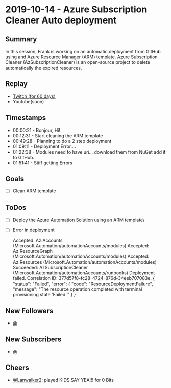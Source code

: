 
# 2019-10-14 - Azure Subscription Cleaner Auto deployment

Summary
-------
In this session, Frank is working on an automatic deployment from GitHub using and Azure Resource Manager (ARM) template. Azure Subscription Cleaner (AzSubscriptionCleaner) is an open-source project to delete automatically the expired resources. 

Replay
------

- [Twitch (for 60 days)](https://www.twitch.tv/videos/494696974)
- Youtube(soon)


Timestamps
--------

- 00:00:21 - Bonjour, Hi!
- 00:12:31 - Start cleaning the ARM template
- 00:49:28 - Planning to do a 2 step deployment
- 01:09:11 - Deployment Error....
- 01:22:38 - Modules need to have uri... download them from NuGet add it to GitHub.
- 01:51:41 - Stiff getting Errors

Goals
-----

- [ ] Clean ARM template


ToDos
-----
- [ ] Deploy the Azure Automation Solution using an ARM template\
- [ ] Error in deployment 

    Accepted: Az.Accounts (Microsoft.Automation/automationAccounts/modules)
    Accepted: Az.ResourceGraph (Microsoft.Automation/automationAccounts/modules)
    Accepted: Az.Resources (Microsoft.Automation/automationAccounts/modules)
    Succeeded: AzSubscriptionCleaner (Microsoft.Automation/automationAccounts/runbooks)
    Deployment failed. Correlation ID: 377d57f8-fc28-4724-876d-34eeb707083e. {
    "status": "Failed",
    "error": {
        "code": "ResourceDeploymentFailure",
        "message": "The resource operation completed with terminal provisioning state 'Failed'."
    }
    }


New Followers
-------------

- [@](https://www.twitch.tv/)


New Subscribers
---------------

- [@](https://www.twitch.tv/)

Cheers
------
- [@Lanwalker2](https://www.twitch.tv/Lanwalker2):  played KIDS SAY YEA!!! for 0 Bits
